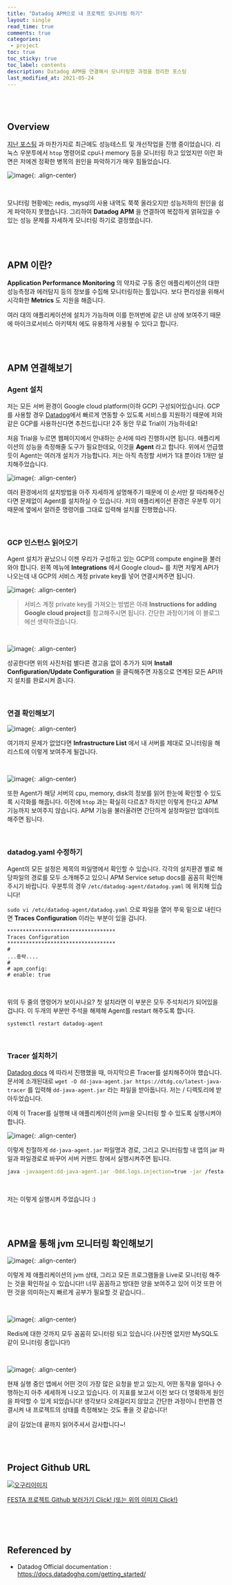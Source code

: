 ```yaml
---
title: "Datadog APM으로 내 프로젝트 모니터링 하기"    
layout: single    
read_time: true    
comments: true   
categories: 
 - project  
toc: true    
toc_sticky: true    
toc_label: contents    
description: Datadog APM을 연결해서 모니터링한 과정을 정리한 포스팅
last_modified_at: 2021-05-24   
---
```


<br>
<br>

## Overview

[지난 포스팅]() 과 마찬가지로 최근에도 성능테스트 및 개선작업을 진행 중이었습니다. 리눅스 우분투에서 `htop` 명령어로 cpu나 memory 등을 모니터링 하고 있었지만
이런 화면은 저에겐 정확한 병목의 원인을 파악하기가 매우 힘들었습니다.

![image](https://user-images.githubusercontent.com/58355531/116382749-33cfb600-a851-11eb-81e5-7455f0c44c72.png){: .align-center}

<br>

모니터링 현황에는 redis, mysql의 사용 내역도 쭉쭉 올라오지만 성능저하의 원인을 쉽게 파악하지 못했습니다.
그리하여 **Datadog APM** 을 연결하여 복잡하게 얽혀있을 수 있는 성능 문제를 자세하게 모니터링 하기로 결정했습니다.

<br>
<br>

## APM 이란?

**Application Performance Monitoring** 의 약자로 구동 중인 애플리케이션의 대한 성능측정과 에러탐지 등의 정보를 수집해 모니터링하는 툴입니다.
보다 편리성을 위해서 시각화한 **Metrics** 도 지원을 해줍니다.

여러 대의 애플리케이션에 설치가 가능하며 이를 한꺼번에 같은 UI 상에 보여주기 때문에 마이크로서비스 아키텍처 에도 유용하게 사용될 수 있다고 합니다.

<br>
<br>

## APM 연결해보기

### Agent 설치

저는 모든 서버 환경이 Google cloud platform(이하 GCP) 구성되어있습니다. GCP를 사용할 경우 [Datadog](https://www.datadoghq.com/)에서 빠르게 연동할 수 있도록 서비스를 지원하기 때문에
저와 같은 GCP를 사용하신다면 추천드립니다! 2주 동안 무료 Trial이 가능하네요!

처음 Trial을 누르면 웹페이지에서 안내하는 순서에 따라 진행하시면 됩니다. 애플리케이션의 성능을 측정해줄 도구가 필요한데요, 이것을 **Agent** 라고 합니다.
위에서 언급했듯이 Agent는 여러개 설치가 가능합니다. 저는 아직 측정할 서버가 1대 뿐이라 1개만 설치해주었습니다.

![image](https://user-images.githubusercontent.com/58355531/119266383-8ec4b500-bc25-11eb-8e5c-0b89b06a6f80.png){: .align-center}

여러 환경에서의 설치방법을 아주 자세하게 설명해주기 때문에 이 순서만 잘 따라해주신다면 문제없이 Agent를 설치하실 수 있습니다. 저의 애플리케이션 환경은 우분투 이기 때문에
옆에서 알려준 명령어를 그대로 입력해 설치를 진행했습니다.

<br>

### GCP 인스턴스 읽어오기

Agent 설치가 끝났으니 이젠 우리가 구성하고 있는 GCP의 compute engine을 불러와야 합니다. 왼쪽 메뉴에 **Integrations** 에서 Google cloud~ 를 치면 저렇게 
API가 나오는데 내 GCP의 서비스 계정 private key를 넣어 연결시켜주면 됩니다. 

![image](https://user-images.githubusercontent.com/58355531/119266536-29bd8f00-bc26-11eb-9ac1-158b92c718ae.png){: .align-center}

> 서비스 계정 private key를 가져오는 방법은 아래 **Instructions for adding Google cloud project**를 참고해주시면 됩니다. 간단한 과정이기에 이 블로그에선 생략하겠습니다.

<br>

![image](https://user-images.githubusercontent.com/58355531/119266617-7608cf00-bc26-11eb-87b1-eac6834fc6b9.png){: .align-center}

성공한다면 위의 사진처럼 별다른 경고음 없이 추가가 되며 **Install Configuration/Update Configuration** 을 클릭해주면 자동으로 연계된 모든 API까지 
설치를 완료시켜 줍니다. 

<br>

### 연결 확인해보기

![image](https://user-images.githubusercontent.com/58355531/119266812-31316800-bc27-11eb-8460-3db1367a2b47.png){: .align-center}

여기까지 문제가 없었다면 **Infrastructure List** 에서 내 서버를 제대로 모니터링을 해 리스트에 이렇게 보여주게 될겁니다. 

<br>

![image](https://user-images.githubusercontent.com/58355531/119266888-879ea680-bc27-11eb-8beb-042ab8246337.png){: .align-center}

또한 Agent가 해당 서버의 cpu, memory, disk의 정보를 읽어 한눈에 확인할 수 있도록 시각화를 해줍니다. 이전에 `htop` 과는 확실히 다르죠?
하지만 이렇게 한다고 APM 기능까지 보여주지 않습니다. APM 기능을 불러올려면 간단하게 설정파일만 업데이트 해주면 됩니다.

<br>

### datadog.yaml 수정하기

Agent의 모든 설정은 제목의 파일명에서 확인할 수 있습니다. 각각의 설치환경 별로 해당파일의 경로를 모두 소개해주고 있으니 APM Service setup docs를 
꼼꼼히 확인해주시기 바랍니다. 우분투의 경우 `/etc/datadog-agent/datadog.yaml` 에 위치해 있습니다!

`sudo vi /etc/datadog-agent/datadog.yaml` 으로 파일을 열어 쭈욱 밑으로 내린다면 **Traces Configuration** 이라는 부분이 있을 겁니다.

```
***********************************
Traces Configuration
***********************************
#
...중략....
#
# apm_config:
# enable: true
```
<br>

위의 두 줄의 명령어가 보이시나요? 첫 설치라면 이 부분은 모두 주석처리가 되어있을 겁니다. 이 두개의 부분만 주석을 해제해 Agent를 restart 해주도록 합니다.

```bash
systemctl restart datadog-agent
```

<br>

### Tracer 설치하기

[Datadog docs](https://docs.datadoghq.com/tracing/setup_overview/setup/java/?tab=containers) 에 따라서 진행했을 때, 마지막으론 Tracer를 설치해주어야 했습니다.
문서에 소개된대로 `wget -O dd-java-agent.jar https://dtdg.co/latest-java-tracer` 를 입력해 `dd-java-agent.jar` 라는 파일을 받아둡니다. 저는 / 디렉토리에
받아두었습니다.

이제 이 Tracer를 실행해 내 애플리케이션의 jvm을 모니터링 할 수 있도록 실행시켜야 합니다.

![image](https://user-images.githubusercontent.com/58355531/119267458-aa31bf00-bc29-11eb-9005-25d1cc8965b1.png){: .align-center}

이렇게 친절하게 `dd-java-agent.jar` 파일명과 경로, 그리고 모니터링할 내 앱의 jar 파일과 파일경로로 바꾸어 서버 커맨드 창에서 실행시켜주면 됩니다.

```bash
java -javaagent:dd-java-agent.jar -Ddd.logs.injection=true -jar /festa-0.0.1-SNAPSHOT.jar
```
<br>

저는 이렇게 실행시켜 주었습니다 :)

<br>
<br>

## APM을 통해 jvm 모니터링 확인해보기

![image](https://user-images.githubusercontent.com/58355531/119267654-8b7ff800-bc2a-11eb-9121-27616d05d010.png){: .align-center}

이렇게 제 애플리케이션의 jvm 상태, 그리고 모든 프로그램들을 Live로 모니터링 해주는 것을 확인하실 수 있습니다!! 너무 꼼꼼하고 방대한 양을 보여주고 있어
이것 또한 어떤 것을 의미하는지 빠르게 공부가 필요할 것 같습니다..

<br>

![image](https://user-images.githubusercontent.com/58355531/119267678-a05c8b80-bc2a-11eb-9e29-c17e5986dcce.png){: .align-center}

Redis에 대한 것까지 모두 꼼꼼히 모니터링 되고 있습니다.(사진엔 없지만 MySQL도 같이 모니터링 중입니다!)

<br>

![image](https://user-images.githubusercontent.com/58355531/119267729-ce41d000-bc2a-11eb-8da5-b2005c2e9cbb.png){: .align-center}

현재 실행 중인 앱에서 어떤 것이 가장 많은 요청을 받고 있는지, 어떤 동작을 얼마나 수행하는지 아주 세세하게 나오고 있습니다. 이 지표를 보고서
이전 보다 더 명확하게 원인을 파악할 수 있게 되었습니다! 생각보다 오래걸리지 않았고 간단한 과정이니 한번쯤 연결시켜 내 프로젝트의 상태를
측정해보는 것도 좋을 것 같습니다!

글이 길었는데 끝까지 읽어주셔서 감사합니다~!

<br>
<br>

## Project Github URL 

[![오구리이미지](https://user-images.githubusercontent.com/58355531/99896015-085c0480-2cd0-11eb-998d-8b8faeb43e17.gif)](https://github.com/f-lab-edu/event-recommender-festa "이미지를 클릭하면 프로젝트 깃허브를 볼 수 있습니다 :)")

[FESTA 프로젝트 Github 보러가기 Click! (또는 위의 이미지 Click!)](https://github.com/f-lab-edu/event-recommender-festa)

<br>
<br>
<br>

## Referenced by

- Datadog Official documentation : <https://docs.datadoghq.com/getting_started/>
  
<br>
<br>
<br>
<br>
<br>
<br>




